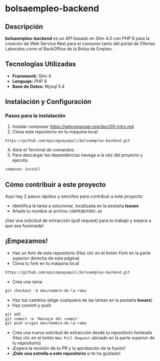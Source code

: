 # bolsaempleo-backend

## Descripción
**bolsaempleo-backend** es un API basado en Slim 4.0 con PHP 8 para la creación de Web Service Rest para el consumo tanto del portal de Ofertas Laborales como el BackOffice de la Bolsa de Empleo.

## Tecnologías Utilizadas
- **Framework:** Slim 4
- **Lenguaje:** PHP 8
- **Base de Datos:** Mysql 5.4

## Instalación y Configuración

### Pasos para la instalación
1. Instalar composer https://getcomposer.org/doc/00-intro.md
2. Clona este repositorio en tu máquina local:
```bash
https://github.com/epicoguayaquil/bolsaempleo-backend.git
```
4. Abre el Terminal de comandos
5. Para descargar las dependencias navega a la raiz del proyecto y ejecuta:
```bash
composer install
```
## Cómo contribuir a este proyecto
Aquí hay 2 pasos rápidos y sencillos para contribuir a este proyecto:

* Identifica la tarea a solucionar, localizada en la pestaña **Issues**
* Añade tu nombre al archivo `CONTRIBUTORS.md`

¡Haz una solicitud de extracción (pull request) para tu trabajo y espera a que sea fusionada!

## ¡Empezamos!
* Haz un fork de este repositorio (Haz clic en el botón Fork en la parte superior derecha de esta página)
* Clona tu fork en tu máquina local

```markdown
https://github.com/epicoguayaquil/bolsaempleo-backend.git
```

* Crea una rama

```markdown
git checkout -b dev/nombre-de-la-rama
```

* Haz tus cambios (elige cualquiera de las tareas en la pestaña **Issues**)
* Haz commit y push

```markdown
git add .
git commit -m 'Mensaje del commit'
git push origin dev/nombre-de-la-rama
```
* Crea una nueva solicitud de extracción desde tu repositorio forkeado (Haz clic en el botón `New Pull Request` ubicado en la parte superior de tu repositorio)
* ¡Espera la revisión de tu PR y la aprobación de la fusión!
* __¡Dale una estrella a este repositorio__ si te ha gustado!
